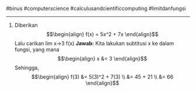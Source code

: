 #binus #computerscience #calculusandcientificcomputing #limitdanfungsi 
___
1.  Diberikan 
$$\begin{align}
f(x) = 5x^2 + 7x
\end{align}$$
	Lalu carikan lim x->3 f(x)
	**Jawab:**
	Kita lakukan subtitusi x ke dalam fungsi, yang mana
	$$\begin{align}
x &= 3
\end{align}$$
	Sehingga,
	$$\begin{align}
f(3) &= 5(3)^2 + 7(3) \\
     &= 45 + 21 \\
     &= 66
\end{align}$$